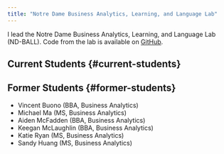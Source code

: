 ```yaml
---
title: "Notre Dame Business Analytics, Learning, and Language Lab"
---
```


I lead the Notre Dame Business Analytics, Learning, and Language Lab (ND-BALL).
Code from the lab is available on [GitHub](https://github.com/nd-ball).


## Current Students {#current-students}



## Former Students {#former-students}

-   Vincent Buono (BBA, Business Analytics)
-   Michael Ma (MS, Business Analytics)
-   Aiden McFadden (BBA, Business Analytics)
-   Keegan McLaughlin (BBA, Business Analytics)
-   Katie Ryan (MS, Business Analytics)
-   Sandy Huang (MS, Business Analytics)
